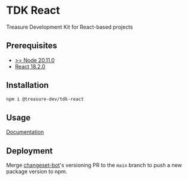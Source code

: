 # TDK React

Treasure Development Kit for React-based projects

## Prerequisites

- [>= Node 20.11.0](https://nodejs.org/en)
- [React 18.2.0](https://github.com/facebook/react/blob/main/CHANGELOG.md#1820-june-14-2022)

## Installation

```bash
npm i @treasure-dev/tdk-react
```

## Usage

[Documentation](https://docs.treasure.lol/tdk/react/getting-started)

## Deployment

Merge [changeset-bot](https://github.com/apps/changeset-bot)'s versioning PR to the `main` branch to push a new package version to npm.
